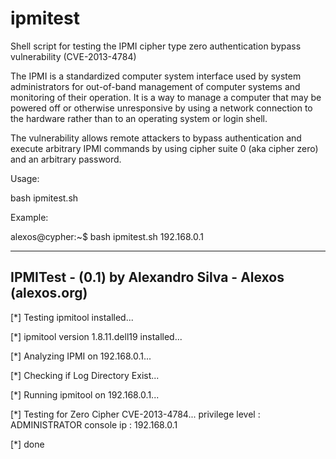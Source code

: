ipmitest
========

Shell script for testing the IPMI cipher type zero authentication bypass vulnerability (CVE-2013-4784)

The IPMI  is a standardized computer system interface used by system administrators for out-of-band management of computer
systems and monitoring of their operation. It is a way to manage a computer that may be powered off or otherwise unresponsive by using a network connection to the hardware
rather than to an operating system or login shell.

The vulnerability allows remote attackers to bypass authentication and execute arbitrary IPMI commands by using cipher suite 0 (aka cipher zero) 
and an arbitrary password.

Usage:

bash ipmitest.sh <target>

Example:

alexos@cypher:~$ bash ipmitest.sh 192.168.0.1

------------------------------------------------------
 IPMITest - (0.1)
 by Alexandro Silva - Alexos (alexos.org)
------------------------------------------------------
[*] Testing ipmitool installed...

[*] ipmitool version 1.8.11.dell19 installed...

[*] Analyzing IPMI on 192.168.0.1...

[*] Checking if Log Directory Exist...

[*] Running ipmitool on 192.168.0.1...

[*] Testing for Zero Cipher CVE-2013-4784...
privilege level               : ADMINISTRATOR
console ip                    : 192.168.0.1

[*] done

